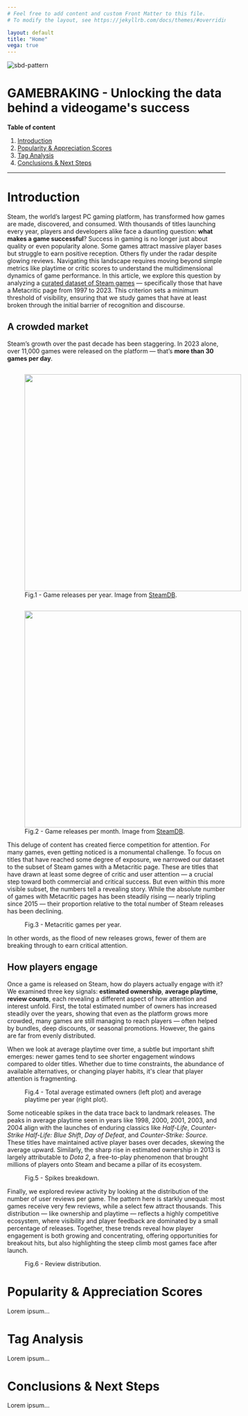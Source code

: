 ```yaml
---
# Feel free to add content and custom Front Matter to this file.
# To modify the layout, see https://jekyllrb.com/docs/themes/#overriding-theme-defaults

layout: default
title: "Home"
vega: true
---
```


<div class="full-width-wrapper">
    <img src="{{ site.baseurl }}/assets/images/header.svg" alt="sbd-pattern" class="full-width-image">
</div>


# GAMEBRAKING - Unlocking the data behind a videogame's success

**Table of content**

<nav aria-label = "primary-navigation">
    <ol>
        <li> <a href="#Introduction"> Introduction </a> </li>
        <li> <a href="#Popularity & Appreciation Scores"> Popularity & Appreciation Scores </a> </li>
        <li> <a href="#Tag Analysis"> Tag Analysis </a> </li>
        <li> <a href="#Conclusions & Next Steps"> Conclusions & Next Steps </a> </li>
    </ol>
</nav>


---

# Introduction
Steam, the world’s largest PC gaming platform, has transformed how games are made, discovered, and consumed. With thousands of titles launching every year, players and developers alike face a daunting question: **what makes a game successful**?
Success in gaming is no longer just about quality or even popularity alone. Some games attract massive player bases but struggle to earn positive reception. Others fly under the radar despite glowing reviews. Navigating this landscape requires moving beyond simple metrics like playtime or critic scores to understand the multidimensional dynamics of game performance.
In this article, we explore this question by analyzing a [curated dataset of Steam games](https://www.kaggle.com/datasets/fronkongames/steam-games-dataset) — specifically those that have a Metacritic page from 1997 to 2023. This criterion sets a minimum threshold of visibility, ensuring that we study games that have at least broken through the initial barrier of recognition and discourse.

## A crowded market

Steam’s growth over the past decade has been staggering. In 2023 alone, over 11,000 games were released on the platform — that’s **more than 30 games per day**. 

<figure style = "float:left; margin - right:1em;">
  <img src='assets/images/steamdb_game_releases_per_year.png' width = 500>
  <figcaption class = "figcaption_class">Fig.1 - Game releases per year. Image from <a href="https://steamdb.info/stats/releases/">SteamDB</a>.</figcaption>
</figure>
<figure style = "float:left; margin - right:1em;">
  <img src='assets/images/steamdb_game_releases_per_month.png' width = 500>
  <figcaption class = "figcaption_class">Fig.2 - Game releases per month. Image from <a href="https://steamdb.info/stats/releases/">SteamDB</a>.</figcaption>
</figure>


This deluge of content has created fierce competition for attention. For many games, even getting noticed is a monumental challenge.
To focus on titles that have reached some degree of exposure, we narrowed our dataset to the subset of Steam games with a Metacritic page. These are titles that have drawn at least some degree of critic and user attention — a crucial step toward both commercial and critical success.
But even within this more visible subset, the numbers tell a revealing story. While the absolute number of games with Metacritic pages has been steadily rising — nearly tripling since 2015 — their proportion relative to the total number of Steam releases has been declining. 

<figure>
  <vegachart schema-url="/g1-2025-website/assets/charts/metacritic_games_per_year.json" style="width: 100%; height: 100%"></vegachart>
  <figcaption class = "figcaption_class">Fig.3 - Metacritic games per year.</figcaption>
</figure>

In other words, as the flood of new releases grows, fewer of them are breaking through to earn critical attention.


## How players engage

Once a game is released on Steam, how do players actually engage with it? We examined three key signals: **estimated ownership**, **average playtime**, **review counts**, each revealing a different aspect of how attention and interest unfold. First, the total estimated number of owners has increased steadily over the years, showing that even as the platform grows more crowded, many games are still managing to reach players — often helped by bundles, deep discounts, or seasonal promotions. However, the gains are far from evenly distributed.

When we look at average playtime over time, a subtle but important shift emerges: newer games tend to see shorter engagement windows compared to older titles. Whether due to time constraints, the abundance of available alternatives, or changing player habits, it's clear that player attention is fragmenting.

<figure>
  <vegachart schema-url="/g1-2025-website/assets/charts/total_average_estimated_owners_per_year_plus_average_playtime_per_year.json" style="width: 50%; height: 50%; align-items: center;"></vegachart>
  <figcaption class = "figcaption_class">Fig.4 - Total average estimated owners (left plot) and average playtime per year (right plot).</figcaption>
</figure>

Some noticeable spikes in the data trace back to landmark releases. The peaks in average playtime seen in years like 1998, 2000, 2001, 2003, and 2004 align with the launches of enduring classics like *Half-Life*, *Counter-Strike* *Half-Life: Blue Shift*, *Day of Defeat*, and *Counter-Strike: Source*. These titles have maintained active player bases over decades, skewing the average upward. Similarly, the sharp rise in estimated ownership in 2013 is largely attributable to *Dota 2*, a free-to-play phenomenon that brought millions of players onto Steam and became a pillar of its ecosystem.

<figure>
  <vegachart schema-url="/g1-2025-website/assets/charts/explain_spikes.json" style="width: 100%; height: 100%" ></vegachart>
  <figcaption class = "figcaption_class">Fig.5 - Spikes breakdown.</figcaption>
</figure>

Finally, we explored review activity by looking at the distribution of the number of user reviews per game. The pattern here is starkly unequal: most games receive very few reviews, while a select few attract thousands. This distribution — like ownership and playtime — reflects a highly competitive ecosystem, where visibility and player feedback are dominated by a small percentage of releases.
Together, these trends reveal how player engagement is both growing and concentrating, offering opportunities for breakout hits, but also highlighting the steep climb most games face after launch.

<figure>
  <vegachart schema-url="/g1-2025-website/assets/charts/reviews_distribution_plus_reviews_bucket_per_released_games.json" style="width: 100%; height: 100%"></vegachart>
  <figcaption class = "figcaption_class">Fig.6 - Review distribution.</figcaption>
</figure>


# Popularity & Appreciation Scores

Lorem ipsum...


# Tag Analysis

Lorem ipsum...


# Conclusions & Next Steps

Lorem ipsum...


